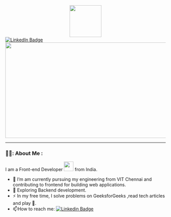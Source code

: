 <div id="header" align="center">
  <img src="https://media.giphy.com/media/M9gbBd9nbDrOTu1Mqx/giphy.gif" width="100"/>
</div>

<div id="badges">
  <a href="https://www.linkedin.com/in/jayesh-daga">
    <img src="https://img.shields.io/badge/LinkedIn-blue?style=for-the-badge&logo=linkedin&logoColor=white" alt="LinkedIn Badge"/>
  </a>
<!--   <a href="your-youtube-URL">
    <img src="https://img.shields.io/badge/YouTube-red?style=for-the-badge&logo=youtube&logoColor=white" alt="Youtube Badge"/>
  </a>
  <a href="your-twitter-URL">
    <img src="https://img.shields.io/badge/Twitter-blue?style=for-the-badge&logo=twitter&logoColor=white" alt="Twitter Badge"/>
  </a> -->
</div>

<!-- <img src="https://komarev.com/ghpvc/?username=your-github-username&style=flat-square&color=blue" alt=""/> -->

<div align="center">
  <img src="https://media.giphy.com/media/dWesBcTLavkZuG35MI/giphy.gif" width="600" height="300"/>
</div>

---

### 👨‍💻: About Me :

I am a Front-end Developer <img src="https://media.giphy.com/media/WUlplcMpOCEmTGBtBW/giphy.gif" width="30"> from India.
- :telescope: I’m am currently pursuing my engineering from VIT Chennai and contributing to frontend for building web applications.
- :seedling: Exploring Backend development.
- :zap: In my free time, I solve problems on GeeksforGeeks ,read tech articles and play 🎸.
- :mailbox:How to reach me: [![Linkedin Badge](https://img.shields.io/badge/-Jayesh-blue?style=flat&logo=Linkedin&logoColor=white)]((https://www.linkedin.com/in/jayesh-daga/))
